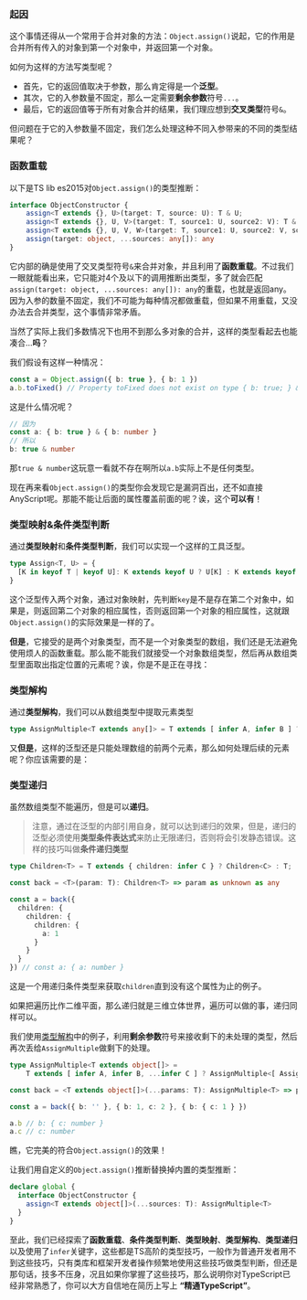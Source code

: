 ### 起因

这个事情还得从一个常用于合并对象的方法：`Object.assign()`说起，它的作用是合并所有传入的对象到第一个对象中，并返回第一个对象。

如何为这样的方法写类型呢？

- 首先，它的返回值取决于参数，那么肯定得是一个**泛型**。
- 其次，它的入参数量不固定，那么一定需要**剩余参数**符号`...`。
- 最后，它的返回值等于所有对象合并的结果，我们理应想到**交叉类型**符号`&`。

但问题在于它的入参数量不固定，我们怎么处理这种不同入参带来的不同的类型结果呢？

### 函数重载

以下是TS lib es2015对`Object.assign()`的类型推断：

```ts
interface ObjectConstructor {
    assign<T extends {}, U>(target: T, source: U): T & U;
    assign<T extends {}, U, V>(target: T, source1: U, source2: V): T & U & V;
    assign<T extends {}, U, V, W>(target: T, source1: U, source2: V, source3: W): T & U & V & W;
    assign(target: object, ...sources: any[]): any
}
```

它内部的确是使用了交叉类型符号`&`来合并对象，并且利用了**函数重载**。不过我们一眼就能看出来，它只能对4个及以下的调用推断出类型，多了就会匹配`assign(target: object, ...sources: any[]): any`的重载，也就是返回any。因为入参的数量不固定，我们不可能为每种情况都做重载，但如果不用重载，又没办法去合并类型，这个事情非常矛盾。

当然了实际上我们多数情况下也用不到那么多对象的合并，这样的类型看起去也能凑合...**吗**？

我们假设有这样一种情况：

```ts
const a = Object.assign({ b: true }, { b: 1 })
a.b.toFixed() // Property toFixed does not exist on type { b: true; } & { b: number; }
```
这是什么情况呢？
```ts
// 因为
const a: { b: true } & { b: number }
// 所以
b: true & number
```

那`true & number`这玩意一看就不存在啊所以`a.b`实际上不是任何类型。

现在再来看`Object.assign()`的类型你会发现它是漏洞百出，还不如直接AnyScript呢。那能不能让后面的属性覆盖前面的呢？诶，这个**可以有**！

### 类型映射&条件类型判断

通过**类型映射**和**条件类型判断**，我们可以实现一个这样的工具泛型。

```ts
type Assign<T, U> = {
  [K in keyof T | keyof U]: K extends keyof U ? U[K] : K extends keyof T ? T[K] : never
}
```
这个泛型传入两个对象，通过对象映射，先判断`key`是不是存在第二个对象中，如果是，则返回第二个对象的相应属性，否则返回第一个对象的相应属性，这就跟`Object.assign()`的实际效果是一样的了。

**但是**，它接受的是两个对象类型，而不是一个对象类型的数组，我们还是无法避免使用烦人的函数重载。那么能不能我们就接受一个对象数组类型，然后再从数组类型里面取出指定位置的元素呢？诶，你是不是正在寻找：

### 类型解构

通过**类型解构**，我们可以从数组类型中提取元素类型


```ts
type AssignMultiple<T extends any[]> = T extends [ infer A, infer B ] ? Assign<A, B> : never
```

又**但是**，这样的泛型还是只能处理数组的前两个元素，那么如何处理后续的元素呢？你应该需要的是：

### 类型递归

虽然数组类型不能遍历，但是可以**递归**。

> 注意，通过在泛型的内部引用自身，就可以达到递归的效果，但是，递归的泛型必须使用**类型条件表达式**来防止无限递归，否则将会引发静态错误。这样的技巧叫做**条件递归类型**

```ts
type Children<T> = T extends { children: infer C } ? Children<C> : T;

const back = <T>(param: T): Children<T> => param as unknown as any

const a = back({
  children: {
    children: {
      children: {
        a: 1
      }
    }
  }
}) // const a: { a: number }
```

这是一个用递归条件类型来获取`children`直到没有这个属性为止的例子。

如果把遍历比作二维平面，那么递归就是三维立体世界，遍历可以做的事，递归同样可以。

我们使用[类型解构](#类型解构)中的例子，利用**剩余参数**符号来接收剩下的未处理的类型，然后再次丢给`AssignMultiple`做剩下的处理。

```ts
type AssignMultiple<T extends object[]> =
    T extends [ infer A, infer B, ...infer C ] ? AssignMultiple<[ Assign<A, B>, ...C ]> : T[0]

const back = <T extends object[]>(...params: T): AssignMultiple<T> => params as unknown as any

const a = back({ b: '' }, { b: 1, c: 2 }, { b: { c: 1 } })

a.b // b: { c: number }
a.c // c: number
```

瞧，它完美的符合`Object.assign()`的效果！

让我们用自定义的`Object.assign()`推断替换掉内置的类型推断：

```ts
declare global {
  interface ObjectConstructor {
    assign<T extends object[]>(...sources: T): AssignMultiple<T>
  }
}
```

至此，我们已经探索了**函数重载**、**条件类型判断**、**类型映射**、**类型解构**、**类型递归**以及使用了`infer`关键字，这些都是TS高阶的类型技巧，一般作为普通开发者用不到这些技巧，只有类库和框架开发者操作频繁地使用这些技巧做类型判断，但还是那句话，技多不压身，况且如果你掌握了这些技巧，那么说明你对TypeScript已经非常熟悉了，你可以大方自信地在简历上写上 **“精通TypeScript”**。

